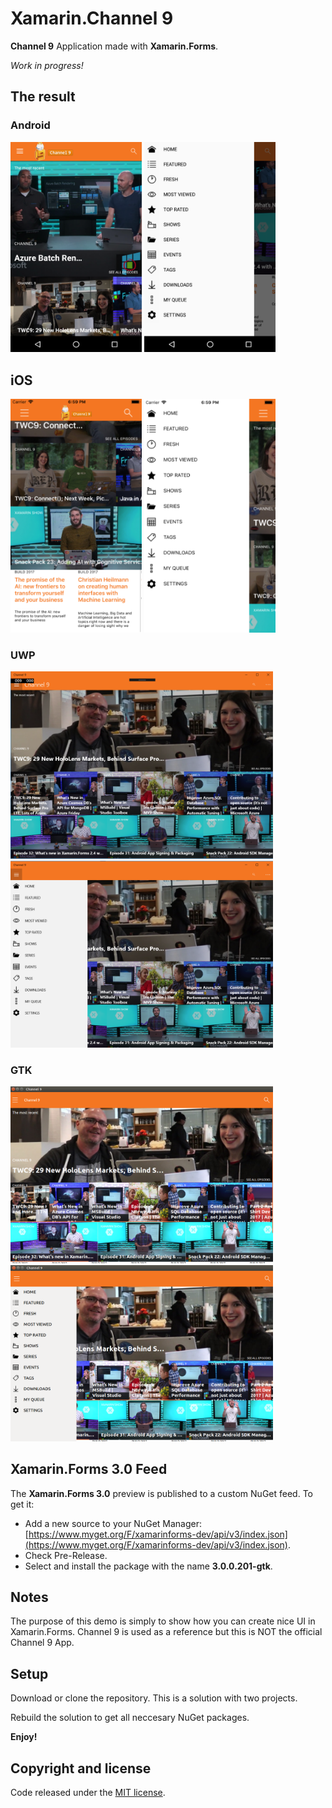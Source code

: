 # Xamarin.Channel 9

**Channel 9** Application made with **Xamarin.Forms**.

*Work in progress!*

## The result

### Android

<img src="images/channel9-home-android.png" Width="210" /> <img src="images/channel9-menu-android.png" Width="210" />

## iOS

<img src="images/channel9-home-ios.png" Width="210" /> <img src="images/channel9-menu-ios.png" Width="210" />

### UWP

<img src="images/channel9-home-uwp.png" Width="420" /> <img src="images/channel9-menu-uwp.png" Width="420" />

### GTK

<img src="images/channel9-home-gtk.png" Width="420" /> <img src="images/channel9-menu-gtk.png" Width="420" />

## Xamarin.Forms 3.0 Feed

The **Xamarin.Forms 3.0** preview is published to a custom NuGet feed. To get it:

- Add a new source to your NuGet Manager: [https://www.myget.org/F/xamarinforms-dev/api/v3/index.json](https://www.myget.org/F/xamarinforms-dev/api/v3/index.json).
- Check Pre-Release.
- Select and install the package with the  name **3.0.0.201-gtk**.

## Notes

The purpose of this demo is simply to show how you can create nice UI in Xamarin.Forms. Channel 9 is used as a reference but this is NOT the official Channel 9 App.

## Setup

Download or clone the repository. This is a solution with two projects.

Rebuild the solution to get all neccesary NuGet packages.

**Enjoy!**

## Copyright and license

Code released under the [MIT license](https://opensource.org/licenses/MIT).
